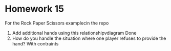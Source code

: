 # Homework 15

For the Rock Paper Scissors examplecin the repo

1. Add additional hands using this relationshipvdiagram
Done
2. How do you handle the situation where one player refuses to provide the hand?
With contraints